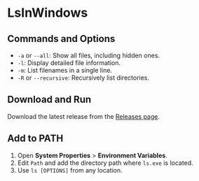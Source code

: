 # LsInWindows

## Commands and Options
- `-a` or `--all`:                  Show all files, including hidden ones.
- `-l`:                             Display detailed file information.
- `-m`:                             List filenames in a single line.
- `-R` or `--recursive`:            Recursively list directories.

## Download and Run
Download the latest release from the [Releases page](https://github.com/yblacky/LsInWindows/packages).

## Add to PATH
1. Open **System Properties** > **Environment Variables**.
2. Edit `Path` and add the directory path where `ls.exe` is located.
3. Use `ls [OPTIONS]` from any location.
